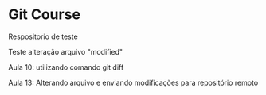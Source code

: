 # Git Course

Respositorio de teste

Teste alteração arquivo "modified"

Aula 10: utilizando comando git diff

Aula 13: Alterando arquivo e enviando modificações para repositório remoto
